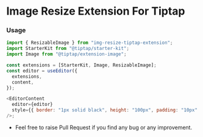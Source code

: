 # Image Resize Extension For Tiptap


### Usage

```js
import { ResizableImage } from "img-resize-tiptap-extension";
import StarterKit from "@tiptap/starter-kit";
import Image from "@tiptap/extension-image";

const extensions = [StarterKit, Image, ResizableImage];
const editor = useEditor({
  extensions,
  content,
});

<EditorContent
  editor={editor}
  style={{ border: "1px solid black", height: "100px", padding: "10px" }}
/>;

```

- Feel free to raise Pull Request if you find any bug or any improvement.